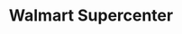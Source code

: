 ---
title: "Walmart Supercenter"
url: /fredericksburg/walmart-supercenter-washington-square-plaza/
shop: supermarket
---